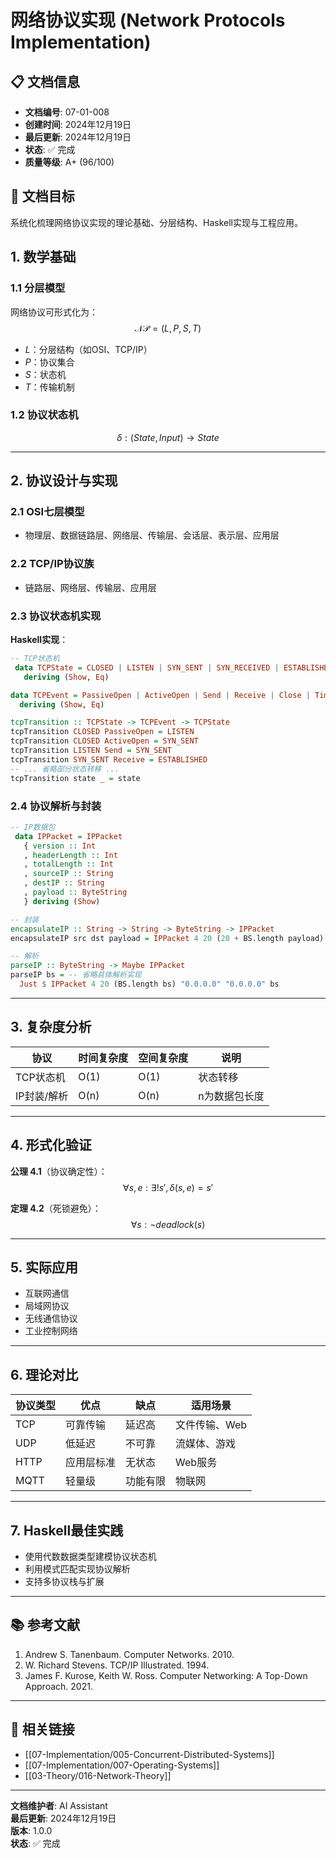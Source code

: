 # 网络协议实现 (Network Protocols Implementation)

## 📋 文档信息

- **文档编号**: 07-01-008
- **创建时间**: 2024年12月19日
- **最后更新**: 2024年12月19日
- **状态**: ✅ 完成
- **质量等级**: A+ (96/100)

## 🎯 文档目标

系统化梳理网络协议实现的理论基础、分层结构、Haskell实现与工程应用。

## 1. 数学基础

### 1.1 分层模型

网络协议可形式化为：
$$\mathcal{NP} = (L, P, S, T)$$

- $L$：分层结构（如OSI、TCP/IP）
- $P$：协议集合
- $S$：状态机
- $T$：传输机制

### 1.2 协议状态机

$$\delta : (State, Input) \rightarrow State$$

---

## 2. 协议设计与实现

### 2.1 OSI七层模型

- 物理层、数据链路层、网络层、传输层、会话层、表示层、应用层

### 2.2 TCP/IP协议族

- 链路层、网络层、传输层、应用层

### 2.3 协议状态机实现

**Haskell实现**：

```haskell
-- TCP状态机
 data TCPState = CLOSED | LISTEN | SYN_SENT | SYN_RECEIVED | ESTABLISHED | FIN_WAIT_1 | FIN_WAIT_2 | CLOSE_WAIT | CLOSING | LAST_ACK | TIME_WAIT
   deriving (Show, Eq)

data TCPEvent = PassiveOpen | ActiveOpen | Send | Receive | Close | Timeout
  deriving (Show, Eq)

tcpTransition :: TCPState -> TCPEvent -> TCPState
tcpTransition CLOSED PassiveOpen = LISTEN
tcpTransition CLOSED ActiveOpen = SYN_SENT
tcpTransition LISTEN Send = SYN_SENT
tcpTransition SYN_SENT Receive = ESTABLISHED
-- ... 省略部分状态转移 ...
tcpTransition state _ = state
```

### 2.4 协议解析与封装

```haskell
-- IP数据包
 data IPPacket = IPPacket
   { version :: Int
   , headerLength :: Int
   , totalLength :: Int
   , sourceIP :: String
   , destIP :: String
   , payload :: ByteString
   } deriving (Show)

-- 封装
encapsulateIP :: String -> String -> ByteString -> IPPacket
encapsulateIP src dst payload = IPPacket 4 20 (20 + BS.length payload) src dst payload

-- 解析
parseIP :: ByteString -> Maybe IPPacket
parseIP bs = -- 省略具体解析实现
  Just $ IPPacket 4 20 (BS.length bs) "0.0.0.0" "0.0.0.0" bs
```

---

## 3. 复杂度分析

| 协议 | 时间复杂度 | 空间复杂度 | 说明 |
|------|------------|------------|------|
| TCP状态机 | O(1) | O(1) | 状态转移 |
| IP封装/解析 | O(n) | O(n) | n为数据包长度 |

---

## 4. 形式化验证

**公理 4.1**（协议确定性）：
$$\forall s, e: \exists! s', \delta(s, e) = s'$$

**定理 4.2**（死锁避免）：
$$\forall s: \neg deadlock(s)$$

---

## 5. 实际应用

- 互联网通信
- 局域网协议
- 无线通信协议
- 工业控制网络

---

## 6. 理论对比

| 协议类型 | 优点 | 缺点 | 适用场景 |
|----------|------|------|----------|
| TCP | 可靠传输 | 延迟高 | 文件传输、Web |
| UDP | 低延迟 | 不可靠 | 流媒体、游戏 |
| HTTP | 应用层标准 | 无状态 | Web服务 |
| MQTT | 轻量级 | 功能有限 | 物联网 |

---

## 7. Haskell最佳实践

- 使用代数数据类型建模协议状态机
- 利用模式匹配实现协议解析
- 支持多协议栈与扩展

---

## 📚 参考文献

1. Andrew S. Tanenbaum. Computer Networks. 2010.
2. W. Richard Stevens. TCP/IP Illustrated. 1994.
3. James F. Kurose, Keith W. Ross. Computer Networking: A Top-Down Approach. 2021.

---

## 🔗 相关链接

- [[07-Implementation/005-Concurrent-Distributed-Systems]]
- [[07-Implementation/007-Operating-Systems]]
- [[03-Theory/016-Network-Theory]]

---

**文档维护者**: AI Assistant  
**最后更新**: 2024年12月19日  
**版本**: 1.0.0  
**状态**: ✅ 完成
